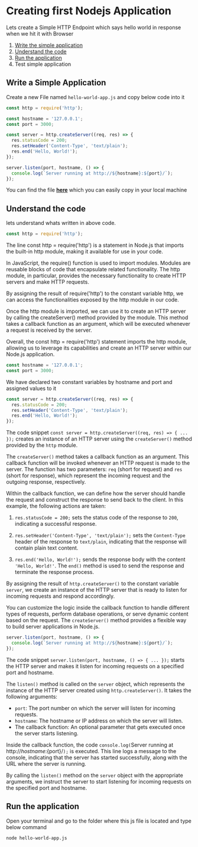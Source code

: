 # Creating first Nodejs Application 

Lets create a Simple HTTP Endpoint which says hello world in response when we hit it with Browser 

1. [Write the simple application](#write-a-simple-application)
2. [Understand the code](#understand-the-code)
2. [Run the application](#run-the-application) 
3. Test simple application 

## Write a Simple Application
Create a new File named ```hello-world-app.js``` and copy below code into it 

```js
const http = require('http');

const hostname = '127.0.0.1';
const port = 3000;

const server = http.createServer((req, res) => {
  res.statusCode = 200;
  res.setHeader('Content-Type', 'text/plain');
  res.end('Hello, World!');
});

server.listen(port, hostname, () => {
  console.log(`Server running at http://${hostname}:${port}/`);
});

```
You can find the file **[here](https://github.com/siddhirajpantoji/nodejs-beginner-guide/blob/main/src/creating-first-nodejs-application/hello-world-app.js)** which you can easily copy in your local machine 

## Understand the code 
lets understand whats written in above code. 
```js
const http = require('http');
```
The line const http = require('http') is a statement in Node.js that imports the built-in http module, making it available for use in your code.

In JavaScript, the require() function is used to import modules. Modules are reusable blocks of code that encapsulate related functionality. The http module, in particular, provides the necessary functionality to create HTTP servers and make HTTP requests.

By assigning the result of require('http') to the constant variable http, we can access the functionalities exposed by the http module in our code.

Once the http module is imported, we can use it to create an HTTP server by calling the createServer() method provided by the module. This method takes a callback function as an argument, which will be executed whenever a request is received by the server.

Overall, the const http = require('http') statement imports the http module, allowing us to leverage its capabilities and create an HTTP server within our Node.js application.

```js
const hostname = '127.0.0.1';
const port = 3000;
```
We have declared two constant variables by hostname and port and assigned values to it 

```js
const server = http.createServer((req, res) => {
  res.statusCode = 200;
  res.setHeader('Content-Type', 'text/plain');
  res.end('Hello, World!');
});

```

The code snippet `const server = http.createServer((req, res) => { ... });` creates an instance of an HTTP server using the `createServer()` method provided by the `http` module.

The `createServer()` method takes a callback function as an argument. This callback function will be invoked whenever an HTTP request is made to the server. The function has two parameters: `req` (short for request) and `res` (short for response), which represent the incoming request and the outgoing response, respectively.

Within the callback function, we can define how the server should handle the request and construct the response to send back to the client. In this example, the following actions are taken:

1. `res.statusCode = 200;` sets the status code of the response to `200`, indicating a successful response.

2. `res.setHeader('Content-Type', 'text/plain');` sets the `Content-Type` header of the response to `text/plain`, indicating that the response will contain plain text content.

3. `res.end('Hello, World!');` sends the response body with the content `'Hello, World!'`. The `end()` method is used to send the response and terminate the response process.

By assigning the result of `http.createServer()` to the constant variable `server`, we create an instance of the HTTP server that is ready to listen for incoming requests and respond accordingly.

You can customize the logic inside the callback function to handle different types of requests, perform database operations, or serve dynamic content based on the request. The `createServer()` method provides a flexible way to build server applications in Node.js.

```js
server.listen(port, hostname, () => {
  console.log(`Server running at http://${hostname}:${port}/`);
});
```

The code snippet `server.listen(port, hostname, () => { ... });` starts the HTTP server and makes it listen for incoming requests on a specified port and hostname.

The `listen()` method is called on the `server` object, which represents the instance of the HTTP server created using `http.createServer()`. It takes the following arguments:

- `port`: The port number on which the server will listen for incoming requests.
- `hostname`: The hostname or IP address on which the server will listen.
- The callback function: An optional parameter that gets executed once the server starts listening.

Inside the callback function, the code `console.log(`Server running at http://${hostname}:${port}/`);` is executed. This line logs a message to the console, indicating that the server has started successfully, along with the URL where the server is running.

By calling the `listen()` method on the `server` object with the appropriate arguments, we instruct the server to start listening for incoming requests on the specified port and hostname.


## Run the application 
Open your terminal and go to the folder where this js file is located and type below command 

```shell
node hello-world-app.js
```

